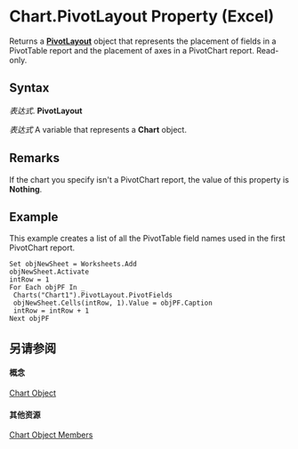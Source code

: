 
# Chart.PivotLayout Property (Excel)

Returns a  **[PivotLayout](cfef617e-f49a-e969-7873-40593412a32e.md)** object that represents the placement of fields in a PivotTable report and the placement of axes in a PivotChart report. Read-only.


## Syntax

 _表达式_. **PivotLayout**

 _表达式_ A variable that represents a **Chart** object.


## Remarks

If the chart you specify isn't a PivotChart report, the value of this property is  **Nothing**.


## Example

This example creates a list of all the PivotTable field names used in the first PivotChart report.


```
Set objNewSheet = Worksheets.Add 
objNewSheet.Activate 
intRow = 1 
For Each objPF In _ 
 Charts("Chart1").PivotLayout.PivotFields 
 objNewSheet.Cells(intRow, 1).Value = objPF.Caption 
 intRow = intRow + 1 
Next objPF
```


## 另请参阅


#### 概念


[Chart Object](179c32ce-49bd-6f36-ea12-89fb5443f3ea.md)
#### 其他资源


[Chart Object Members](http://msdn.microsoft.com/library/a3f8ac44-02d6-6f3f-b5e0-23f4bd5d6baf%28Office.15%29.aspx)